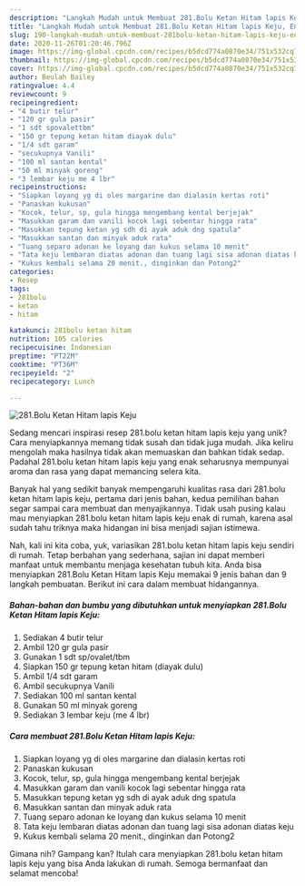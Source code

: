 ```yaml
---
description: "Langkah Mudah untuk Membuat 281.Bolu Ketan Hitam lapis Keju, Enak Banget"
title: "Langkah Mudah untuk Membuat 281.Bolu Ketan Hitam lapis Keju, Enak Banget"
slug: 190-langkah-mudah-untuk-membuat-281bolu-ketan-hitam-lapis-keju-enak-banget
date: 2020-11-26T01:20:46.796Z
image: https://img-global.cpcdn.com/recipes/b5dcd774a0870e34/751x532cq70/281bolu-ketan-hitam-lapis-keju-foto-resep-utama.jpg
thumbnail: https://img-global.cpcdn.com/recipes/b5dcd774a0870e34/751x532cq70/281bolu-ketan-hitam-lapis-keju-foto-resep-utama.jpg
cover: https://img-global.cpcdn.com/recipes/b5dcd774a0870e34/751x532cq70/281bolu-ketan-hitam-lapis-keju-foto-resep-utama.jpg
author: Beulah Bailey
ratingvalue: 4.4
reviewcount: 9
recipeingredient:
- "4 butir telur"
- "120 gr gula pasir"
- "1 sdt spovalettbm"
- "150 gr tepung ketan hitam diayak dulu"
- "1/4 sdt garam"
- "secukupnya Vanili"
- "100 ml santan kental"
- "50 ml minyak goreng"
- "3 lembar keju me 4 lbr"
recipeinstructions:
- "Siapkan loyang yg di oles margarine dan dialasin kertas roti"
- "Panaskan kukusan"
- "Kocok, telur, sp, gula hingga mengembang kental berjejak"
- "Masukkan garam dan vanili kocok lagi sebentar hingga rata"
- "Masukkan tepung ketan yg sdh di ayak aduk dng spatula"
- "Masukkan santan dan minyak aduk rata"
- "Tuang separo adonan ke loyang dan kukus selama 10 menit"
- "Tata keju lembaran diatas adonan dan tuang lagi sisa adonan diatas keju"
- "Kukus kembali selama 20 menit., dinginkan dan Potong2"
categories:
- Resep
tags:
- 281bolu
- ketan
- hitam

katakunci: 281bolu ketan hitam 
nutrition: 105 calories
recipecuisine: Indonesian
preptime: "PT22M"
cooktime: "PT36M"
recipeyield: "2"
recipecategory: Lunch

---
```



![281.Bolu Ketan Hitam lapis Keju](https://img-global.cpcdn.com/recipes/b5dcd774a0870e34/751x532cq70/281bolu-ketan-hitam-lapis-keju-foto-resep-utama.jpg)

Sedang mencari inspirasi resep 281.bolu ketan hitam lapis keju yang unik? Cara menyiapkannya memang tidak susah dan tidak juga mudah. Jika keliru mengolah maka hasilnya tidak akan memuaskan dan bahkan tidak sedap. Padahal 281.bolu ketan hitam lapis keju yang enak seharusnya mempunyai aroma dan rasa yang dapat memancing selera kita.



Banyak hal yang sedikit banyak mempengaruhi kualitas rasa dari 281.bolu ketan hitam lapis keju, pertama dari jenis bahan, kedua pemilihan bahan segar sampai cara membuat dan menyajikannya. Tidak usah pusing kalau mau menyiapkan 281.bolu ketan hitam lapis keju enak di rumah, karena asal sudah tahu triknya maka hidangan ini bisa menjadi sajian istimewa.


Nah, kali ini kita coba, yuk, variasikan 281.bolu ketan hitam lapis keju sendiri di rumah. Tetap berbahan yang sederhana, sajian ini dapat memberi manfaat untuk membantu menjaga kesehatan tubuh kita. Anda bisa menyiapkan 281.Bolu Ketan Hitam lapis Keju memakai 9 jenis bahan dan 9 langkah pembuatan. Berikut ini cara dalam membuat hidangannya.

<!--inarticleads1-->

##### Bahan-bahan dan bumbu yang dibutuhkan untuk menyiapkan 281.Bolu Ketan Hitam lapis Keju:

1. Sediakan 4 butir telur
1. Ambil 120 gr gula pasir
1. Gunakan 1 sdt sp/ovalet/tbm
1. Siapkan 150 gr tepung ketan hitam (diayak dulu)
1. Ambil 1/4 sdt garam
1. Ambil secukupnya Vanili
1. Sediakan 100 ml santan kental
1. Gunakan 50 ml minyak goreng
1. Sediakan 3 lembar keju (me 4 lbr)




<!--inarticleads2-->

##### Cara membuat 281.Bolu Ketan Hitam lapis Keju:

1. Siapkan loyang yg di oles margarine dan dialasin kertas roti
1. Panaskan kukusan
1. Kocok, telur, sp, gula hingga mengembang kental berjejak
1. Masukkan garam dan vanili kocok lagi sebentar hingga rata
1. Masukkan tepung ketan yg sdh di ayak aduk dng spatula
1. Masukkan santan dan minyak aduk rata
1. Tuang separo adonan ke loyang dan kukus selama 10 menit
1. Tata keju lembaran diatas adonan dan tuang lagi sisa adonan diatas keju
1. Kukus kembali selama 20 menit., dinginkan dan Potong2




Gimana nih? Gampang kan? Itulah cara menyiapkan 281.bolu ketan hitam lapis keju yang bisa Anda lakukan di rumah. Semoga bermanfaat dan selamat mencoba!
